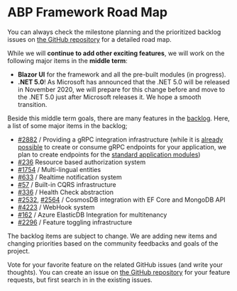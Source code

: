﻿# ABP Framework Road Map

You can always check the milestone planning and the prioritized backlog issues on [the GitHub repository](https://github.com/abpframework/abp/milestones) for a detailed road map.

While we will **continue to add other exciting features**, we will work on the following major items in the **middle term**:

* **Blazor UI** for the framework and all the pre-built modules (in progress).
* **.NET 5.0**! As Microsoft has announced that the .NET 5.0 will be released in November 2020, we will prepare for this change before and move to the .NET 5.0 just after Microsoft releases it. We hope a smooth transition.

Beside this middle term goals, there are many features in the [backlog](https://github.com/abpframework/abp/milestone/2). Here, a list of some major items in the backlog;

* [#2882](https://github.com/abpframework/abp/issues/2882) / Providing a gRPC integration infrastructure (while it is [already possible](https://github.com/abpframework/abp-samples/tree/master/GrpcDemo) to create or consume gRPC endpoints for your application, we plan to create endpoints for the [standard application modules](https://docs.abp.io/en/abp/latest/Modules/Index))
* [#236](https://github.com/abpframework/abp/issues/236) Resource based authorization system
* [#1754](https://github.com/abpframework/abp/issues/1754) / Multi-lingual entities
* [#633](https://github.com/abpframework/abp/issues/633) / Realtime notification system
* [#57](https://github.com/abpframework/abp/issues/57) / Built-in CQRS infrastructure
* [#336](https://github.com/abpframework/abp/issues/336) / Health Check abstraction
* [#2532](https://github.com/abpframework/abp/issues/2532), [#2564](https://github.com/abpframework/abp/issues/2465) / CosmosDB integration with EF Core and MongoDB API
* [#4223](https://github.com/abpframework/abp/issues/4223) / WebHook system
* [#162](https://github.com/abpframework/abp/issues/162) / Azure ElasticDB Integration for multitenancy
* [#2296](https://github.com/abpframework/abp/issues/2296) / Feature toggling infrastructure

The backlog items are subject to change. We are adding new items and changing priorities based on the community feedbacks and goals of the project.

Vote for your favorite feature on the related GitHub issues (and write your thoughts). You can create an issue on [the GitHub repository](https://github.com/abpframework/abp) for your feature requests, but first search in in the existing issues.